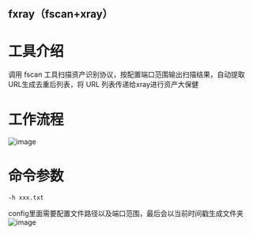 ## fxray（fscan+xray）
# 工具介绍
调用 fscan 工具扫描资产识别协议，按配置端口范围输出扫描结果，自动提取URL生成去重后列表，将 URL 列表传递给xray进行资产大保健
# 工作流程
![image](https://github.com/user-attachments/assets/ce4adf62-c782-4698-b55e-1ff9614237d8)

# 命令参数
```
-h xxx.txt
```
config里面需要配置文件路径以及端口范围，最后会以当前时间戳生成文件夹
![image](https://github.com/user-attachments/assets/fe92b188-a3d0-44bf-bdcd-8f9e7523f9c5)
